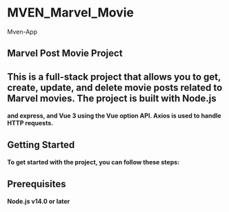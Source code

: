# MVEN_Marvel_Movie
Mven-App


## Marvel Post Movie Project
## This is a full-stack project that allows you to get, create, update, and delete movie posts related to Marvel movies. The project is built with Node.js
#### and express, and Vue 3 using the Vue option API. Axios is used to handle HTTP requests.

## Getting Started
#### To get started with the project, you can follow these steps:

## Prerequisites
#### Node.js v14.0 or later

